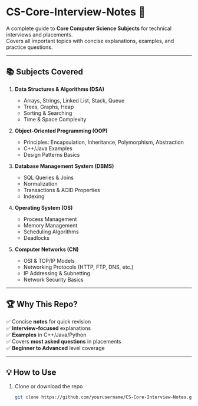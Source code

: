 # CS-Core-Interview-Notes 🚀

A complete guide to **Core Computer Science Subjects** for technical interviews and placements.  
Covers all important topics with concise explanations, examples, and practice questions.

---

## 📚 Subjects Covered

1. **Data Structures & Algorithms (DSA)**
   - Arrays, Strings, Linked List, Stack, Queue
   - Trees, Graphs, Heap
   - Sorting & Searching
   - Time & Space Complexity

2. **Object-Oriented Programming (OOP)**
   - Principles: Encapsulation, Inheritance, Polymorphism, Abstraction
   - C++/Java Examples
   - Design Patterns Basics

3. **Database Management System (DBMS)**
   - SQL Queries & Joins
   - Normalization
   - Transactions & ACID Properties
   - Indexing

4. **Operating System (OS)**
   - Process Management
   - Memory Management
   - Scheduling Algorithms
   - Deadlocks

5. **Computer Networks (CN)**
   - OSI & TCP/IP Models
   - Networking Protocols (HTTP, FTP, DNS, etc.)
   - IP Addressing & Subnetting
   - Network Security Basics

---

## 🏆 Why This Repo?

✅ Concise **notes** for quick revision  
✅ **Interview-focused** explanations  
✅ **Examples** in C++/Java/Python  
✅ Covers **most asked questions** in placements  
✅ **Beginner to Advanced** level coverage  

---

## 💡 How to Use

1. Clone or download the repo  
   ```bash
   git clone https://github.com/yourusername/CS-Core-Interview-Notes.git
